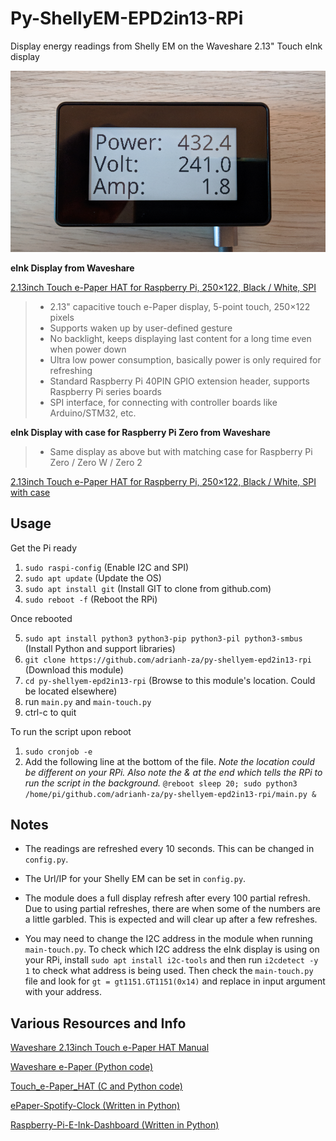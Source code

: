 # Py-ShellyEM-EPD2in13-RPi
Display energy readings from Shelly EM on the Waveshare 2.13" Touch eInk display 

![](https://github.com/adrianh-za/py-shellyem-epd2in13-rpi/blob/a5c6456e48d73db1748f9f3032d70bbded0e9957/assets/pics/epd2in13.png)

**eInk Display from Waveshare**

[2.13inch Touch e-Paper HAT for Raspberry Pi, 250×122, Black / White, SPI](https://www.waveshare.com/2.13inch-touch-e-paper-hat.htm)

>- 2.13" capacitive touch e-Paper display, 5-point touch, 250×122 pixels
>- Supports waken up by user-defined gesture
>- No backlight, keeps displaying last content for a long time even when power down
>- Ultra low power consumption, basically power is only required for refreshing
>- Standard Raspberry Pi 40PIN GPIO extension header, supports Raspberry Pi series boards
>- SPI interface, for connecting with controller boards like Arduino/STM32, etc.

**eInk Display with case for Raspberry Pi Zero from Waveshare**

>* Same display as above but with matching case for Raspberry Pi Zero / Zero W / Zero 2

[2.13inch Touch e-Paper HAT for Raspberry Pi, 250×122, Black / White, SPI with case](https://www.waveshare.com/2.13inch-touch-e-paper-hat-with-case.htm)

## Usage

Get the Pi ready

1) `sudo raspi-config`  (Enable I2C and SPI)
2) `sudo apt update`  (Update the OS)
3) `sudo apt install git` 	(Install GIT to clone from github.com) 
4) `sudo reboot -f`	 (Reboot the RPi)

Once rebooted

5) `sudo apt install python3 python3-pip python3-pil python3-smbus`  (Install Python and support libraries)
6) `git clone https://github.com/adrianh-za/py-shellyem-epd2in13-rpi` (Download this module)
7) `cd py-shellyem-epd2in13-rpi` (Browse to this module's location.  Could be located elsewhere)
8) run `main.py` and `main-touch.py`
9) ctrl-c to quit

To run the script upon reboot

 1. `sudo cronjob -e`
 2. Add the following line at the bottom of the file.	*Note the location could be different on your RPi.  Also note the & at the end which tells the RPi to run the script in the background.*
    `@reboot sleep 20; sudo python3 /home/pi/github.com/adrianh-za/py-shellyem-epd2in13-rpi/main.py &`


## Notes

- The readings are refreshed every 10 seconds.  This can be changed in `config.py`.

- The Url/IP for your Shelly EM can be set in `config.py`.

- The module does a full display refresh after every 100 partial refresh.  Due to using partial refreshes, there are when some of the numbers
are a little garbled.  This is expected and will clear up after a few refreshes.

- You may need to change the I2C address in the module when running `main-touch.py`.  To check which I2C address the eInk display is using on your RPi,
install `sudo apt install i2c-tools` and then run `i2cdetect -y 1` to check what address is being used.  Then check the `main-touch.py` file and look for `gt = gt1151.GT1151(0x14)` and replace in input argument with your address.


## Various Resources and Info ##

[Waveshare 2.13inch Touch e-Paper HAT Manual](https://www.waveshare.com/wiki/2.13inch_Touch_e-Paper_HAT_Manual#Raspberry_Pi)

[Waveshare e-Paper (Python code)](https://github.com/waveshare/e-Paper/tree/master/RaspberryPi_JetsonNano/python)

[Touch_e-Paper_HAT (C and Python code)](https://github.com/waveshare/Touch_e-Paper_HAT)

[ePaper-Spotify-Clock (Written in Python)](https://github.com/alexthescott/ePaper-Spotify-Clock)

[Raspberry-Pi-E-Ink-Dashboard (Written in Python)](https://github.com/zoharsf/Raspberry-Pi-E-Ink-Dashboard)
